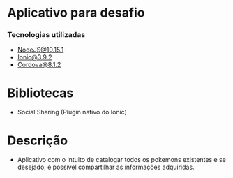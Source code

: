 # Aplicativo para desafio

### Tecnologias utilizadas

- NodeJS@10.15.1
- Ionic@3.9.2
- Cordova@8.1.2

# Bibliotecas

- Social Sharing (Plugin nativo do Ionic)

# Descrição

* Aplicativo com o intuito de catalogar todos os pokemons existentes e se desejado, é possível compartilhar as informações adquiridas.
